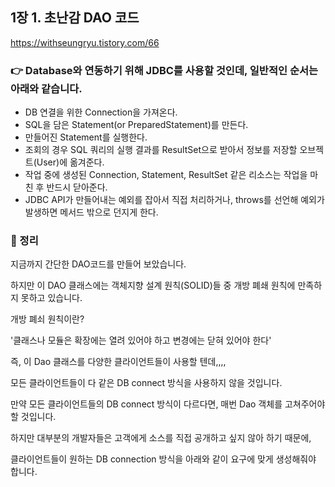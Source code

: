 
## 1장 1. 초난감 DAO 코드

https://withseungryu.tistory.com/66

### 👉 Database와 연동하기 위해 JDBC를 사용할 것인데, 일반적인 순서는 아래와 같습니다.


* DB 연결을 위한 Connection을 가져온다.
* SQL을 담은 Statement(or PreparedStatement)를 만든다.
* 만들어진 Statement를 실행한다.
* 조회의 경우 SQL 쿼리의 실행 결과를 ResultSet으로 받아서 정보를 저장할 오브젝트(User)에 옮겨준다.
* 작업 중에 생성된 Connection, Statement, ResultSet 같은 리소스는 작업을 마친 후 반드시 닫아준다.
* JDBC API가 만들어내는 예외를 잡아서 직접 처리하거나, throws를 선언해 예외가 발생하면 메서드 밖으로 던지게 한다.

### 🧾 정리 

지금까지 간단한 DAO코드를 만들어 보았습니다.

하지만 이 DAO 클래스에는 객체지향 설계 원칙(SOLID)들 중 개방 폐쇄 원칙에 만족하지 못하고 있습니다.



개방 폐쇠 원칙이란?

 '클래스나 모듈은 확장에는 열려 있어야 하고 변경에는 닫혀 있어야 한다'



즉, 이 Dao 클래스를 다양한 클라이언트들이 사용할 텐데,,,,

모든 클라이언트들이 다 같은 DB connect 방식을 사용하지 않을 것입니다.



만약 모든 클라이언트들의 DB connect 방식이 다르다면, 매번 Dao 객체를 고쳐주어야 할 것입니다.



하지만 대부분의 개발자들은 고객에게 소스를 직접 공개하고 싶지 않아 하기 때문에,

클라이언트들이 원하는 DB connection 방식을 아래와 같이 요구에 맞게 생성해줘야 합니다.
